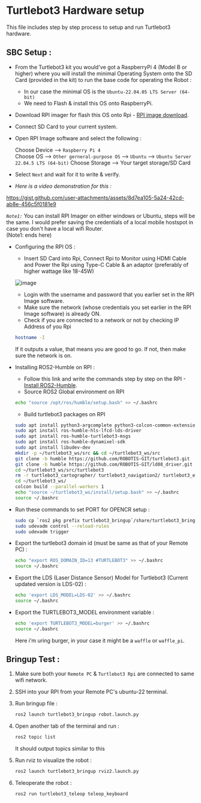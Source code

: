 # Turtlebot3 Hardware setup   
This file includes step by step process to setup and run Turtlebot3 hardware.

## SBC Setup :   
- From the Turtlebot3 kit you would've got a RaspberryPi 4 (Model B or higher) where you will install the minimal Operating System onto the SD Card (provided in the kit) to run the base code for operating the Robot :    
    - In our case the minimal OS is the `Ubuntu-22.04.05 LTS Server (64-bit)`    
    - We need to Flash & install this OS onto RaspberryPi.    
- Download RPI imager for flash this OS onto Rpi - [RPI image download](https://www.raspberrypi.com/software/).
- Connect SD Card to your current system.
- Open RPI Image software and select the following :   

  Choose Device --> `Raspberry Pi 4`    
  Choose OS --> `Other gerneral-purpose OS` --> `Ubuntu` --> `Ubuntu Server 22.04.5 LTS (64-bit)`
  Choose Storage --> Your target storage/SD Card
  
- Select `Next` and wait for it to write & verify.  

- *Here is a video demonstration for this :*    

https://gist.github.com/user-attachments/assets/8d7ea105-5a24-42cd-ab8e-456c5f0181e9

*`Note1:`* You can install RPI Imager on either windows or Ubuntu, steps will be the same. I would prefer saving the credentials of a local mobile hostspot in case you don't have a local wifi Router.      
(Note1: ends here)
- Configuring the RPI OS :    
    - Insert SD Card into Rpi, Connect Rpi to Monitor using HDMI Cable and Power the Rpi using Type-C Cable & an adaptor (preferably of higher wattage like 18-45W)

    ![image](https://gist.github.com/user-attachments/assets/a40d9666-71f2-4c0c-9b06-0b6a94af8064)
    
   - Login with the username and password that you earlier set in the RPI Image software.     
   - Make sure the network (whose credentials you set earlier in the RPI Image software) is already ON.
   - Check if you are connected to a network or not by checking IP Address of you Rpi   
    
   ```bash
   hostname -I
   ```      
   If it outputs a value, that means you are good to go. If not, then make sure the network is on.    


- Installing ROS2-Humble on RPI :   
    - Follow this link and write the commands step by step on the RPI - [Install ROS2-Humble](https://docs.ros.org/en/humble/Installation/Ubuntu-Install-Debs.html). 
    - Source ROS2 Global environment on RPI
    
    ```bash
    echo "source /opt/ros/humble/setup.bash" >> ~/.bashrc
    ```
    - Build turtlebot3 packages on RPI   
    
    ```bash
    sudo apt install python3-argcomplete python3-colcon-common-extensions libboost-system-dev build-essential
    sudo apt install ros-humble-hls-lfcd-lds-driver
    sudo apt install ros-humble-turtlebot3-msgs
    sudo apt install ros-humble-dynamixel-sdk
    sudo apt install libudev-dev
    mkdir -p ~/turtlebot3_ws/src && cd ~/turtlebot3_ws/src
    git clone -b humble https://github.com/ROBOTIS-GIT/turtlebot3.git
    git clone -b humble https://github.com/ROBOTIS-GIT/ld08_driver.git
    cd ~/turtlebot3_ws/src/turtlebot3
    rm -r turtlebot3_cartographer/ turtlebot3_navigation2/ turtlebot3_example/
    cd ~/turtlebot3_ws/
    colcon build --parallel-workers 1
    echo "source ~/turtlebot3_ws/install/setup.bash" >> ~/.bashrc
    source ~/.bashrc
    ```
- Run these commands to set PORT for OPENCR setup :   

    ```bash
    sudo cp `ros2 pkg prefix turtlebot3_bringup`/share/turtlebot3_bringup/script/99-turtlebot3-cdc.rules /etc/udev/rules.d/
    sudo udevadm control --reload-rules
    sudo udevadm trigger
    ```
- Export the turtlebot3 domain id (must be same as that of your Remote PC) :   

    ```bash
    echo "export ROS_DOMAIN_ID=13 #TURTLEBOT3" >> ~/.bashrc
    source ~/.bashrc
    ```
- Export the LDS (Laser Distance Sensor) Model for Turtlebot3 (Current updated version is LDS-02) : 

    ```bash
    echo 'export LDS_MODEL=LDS-02' >> ~/.bashrc
    source ~/.bashrc
    ```
- Export the TURTLEBOT3_MODEL environment variable : 

    ```bash
    echo 'export TURTLEBOT3_MODEL=burger' >> ~/.bashrc
    source ~/.bashrc
    ```   
  Here i'm uring burger, in your case it might be a `waffle` or `waffle_pi`.


## Bringup Test :

1. Make sure both your `Remote PC` & `Turtlebot3 Rpi` are connected to same wifi network.   

2. SSH into your RPI from your Remote PC's ubuntu-22 terminal.   

3. Run bringup file : 

    ```bash
    ros2 launch turtlebot3_bringup robot.launch.py
    ```   

4. Open another tab of the terminal and run :    

    ```bash
    ros2 topic list
    ```    
    It should output topics similar to this   

5. Run rviz to visualize the robot : 

    ```bash
    ros2 launch turtlebot3_bringup rviz2.launch.py
    ```   

4. Teleoperate the robot :  

    ```bash
    ros2 run turtlebot3_teleop teleop_keyboard
    ```
